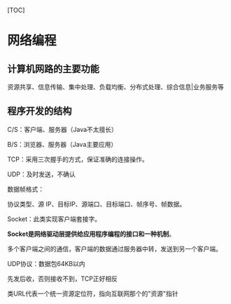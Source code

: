 [TOC]

# 网络编程

## 计算机网路的主要功能

资源共享、信息传输、集中处理、负载均衡、分布式处理、综合信息|业务服务等

## 程序开发的结构

C/S：客户端、服务器（Java不太擅长）

B/S：浏览器、服务器（Java主要应用）

TCP：采用三次握手的方式，保证准确的连接操作。

UDP：及时发送，不确认

数据帧格式：

协议类型、源 IP、目标IP、源端口、目标端口、帧序号、帧数据。

Socket：此类实现客户端套接字。

**Socket是网络驱动层提供给应用程序编程的接口和一种机制**。

多个客户端之间的通信，客户端的数据通过服务器中转，发送到另一个客户端。

UDP协议：数据包64KB以内

先发后收，否则接收不到，TCP正好相反

类URL代表一个统一资源定位符，指向互联网那个的"资源"指针